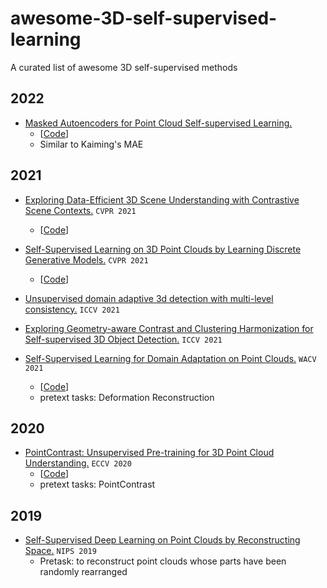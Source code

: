 # awesome-3D-self-supervised-learning
A curated list of awesome 3D self-supervised methods

## 2022
- [Masked Autoencoders for Point Cloud Self-supervised Learning.](https://arxiv.org/pdf/2203.06604.pdf) 
  - [[Code](https://github.com/Pang-Yatian/Point-MAE)]
  - Similar to Kaiming's MAE

## 2021

- [Exploring Data-Efficient 3D Scene Understanding with Contrastive Scene Contexts.](https://arxiv.org/pdf/2012.09165.pdf)   `CVPR 2021`
  - [[Code](https://github.com/facebookresearch/ContrastiveSceneContexts)]


- [Self-Supervised Learning on 3D Point Clouds by Learning Discrete Generative Models.](https://openaccess.thecvf.com/content/CVPR2021/papers/Eckart_Self-Supervised_Learning_on_3D_Point_Clouds_by_Learning_Discrete_Generative_CVPR_2021_paper.pdf)   `CVPR 2021`
  - [[Code](https://github.com/Daniel-Liu-c0deb0t/Adversarial-point-perturbations-on-3D-objects)]

- [Unsupervised domain adaptive 3d detection with multi-level consistency.](https://openaccess.thecvf.com/content/ICCV2021/papers/Luo_Unsupervised_Domain_Adaptive_3D_Detection_With_Multi-Level_Consistency_ICCV_2021_paper.pdf)  `ICCV 2021`




- [Exploring Geometry-aware Contrast and Clustering Harmonization for Self-supervised 3D Object Detection.](https://openaccess.thecvf.com/content/ICCV2021/papers/Liang_Exploring_Geometry-Aware_Contrast_and_Clustering_Harmonization_for_Self-Supervised_3D_Object_ICCV_2021_paper.pdf)  `ICCV 2021`


- [Self-Supervised Learning for Domain Adaptation on Point Clouds.](https://openaccess.thecvf.com/content/WACV2021/papers/Achituve_Self-Supervised_Learning_for_Domain_Adaptation_on_Point_Clouds_WACV_2021_paper.pdf)   `WACV 2021`
  - [[Code](https://github.com/IdanAchituve/DefRec_and_PCM)]
  - pretext tasks: Deformation Reconstruction


## 2020
- [PointContrast: Unsupervised Pre-training for 3D Point Cloud Understanding.](https://arxiv.org/pdf/2007.10985.pdf)   `ECCV 2020`
  - [[Code](https://github.com/facebookresearch/PointContrast)]
  - pretext tasks: PointContrast



## 2019


- [Self-Supervised Deep Learning on Point Clouds by Reconstructing Space.](https://proceedings.neurips.cc/paper/2019/file/993edc98ca87f7e08494eec37fa836f7-Paper.pdf)   `NIPS 2019`
  -  Pretask: to reconstruct point clouds whose parts have been randomly rearranged





